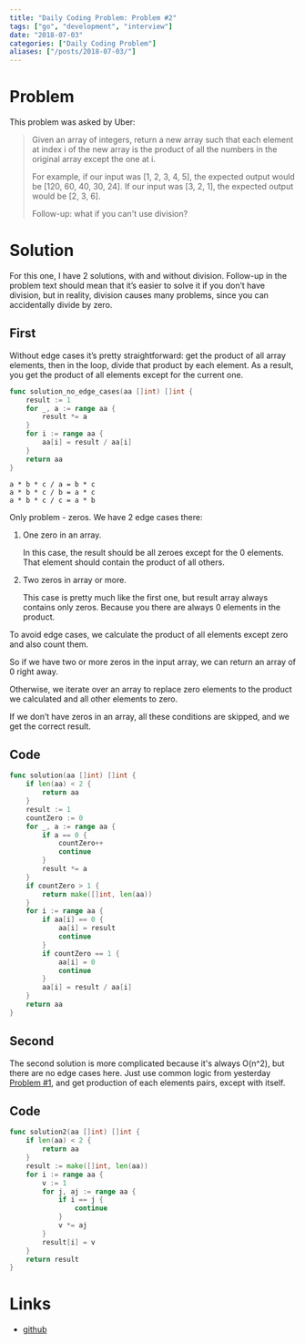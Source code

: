 ```yaml
---
title: "Daily Coding Problem: Problem #2"
tags: ["go", "development", "interview"]
date: "2018-07-03"
categories: ["Daily Coding Problem"]
aliases: ["/posts/2018-07-03/"]
---
```


# Problem

This problem was asked by Uber:

> Given an array of integers, return a new array such that each element at
> index i of the new array is the product of all the numbers in the original array except the one at i.
>
> For example, if our input was [1, 2, 3, 4, 5], the expected output would be [120, 60, 40, 30, 24].
> If our input was [3, 2, 1], the expected output would be [2, 3, 6].
>
> Follow-up: what if you can't use division?

# Solution

For this one, I have 2 solutions, with and without division. Follow-up in the
problem text should mean that it’s easier to solve it if you don’t have division,
but in reality, division causes many problems, since you can accidentally divide by zero.

## First

Without edge cases it’s pretty straightforward: get the product of all array elements,
then in the loop, divide that product by each element. As a result,
you get the product of all elements except for the current one.

```go
func solution_no_edge_cases(aa []int) []int {
	result := 1
	for _, a := range aa {
		result *= a
	}
	for i := range aa {
		aa[i] = result / aa[i]
	}
	return aa
}
```

```
a * b * c / a = b * c
a * b * c / b = a * c
a * b * c / c = a * b
```

Only problem - zeros. We have 2 edge cases there:

1. One zero in an array.

   In this case, the result should be all zeroes except for the 0 elements.
   That element should contain the product of all others.

2. Two zeros in array or more.

   This case is pretty much like the first one, but result array always
   contains only zeros. Because you there are always 0 elements in the product.

To avoid edge cases, we calculate the product of all elements except zero and also count them.

So if we have two or more zeros in the input array, we can return an array of 0 right away.

Otherwise, we iterate over an array to replace zero elements to the product we
calculated and all other elements to zero.

If we don’t have zeros in an array, all these conditions are skipped,
and we get the correct result.

## Code

```go
func solution(aa []int) []int {
	if len(aa) < 2 {
		return aa
	}
	result := 1
	countZero := 0
	for _, a := range aa {
		if a == 0 {
			countZero++
			continue
		}
		result *= a
	}
	if countZero > 1 {
		return make([]int, len(aa))
	}
	for i := range aa {
		if aa[i] == 0 {
			aa[i] = result
			continue
		}
		if countZero == 1 {
			aa[i] = 0
			continue
		}
		aa[i] = result / aa[i]
	}
	return aa
}
```

## Second

The second solution is more complicated because it's always O(n^2), but there are no edge cases here.
Just use common logic from yesterday [Problem #1](../2018-07-02), and get production of each
elements pairs, except with itself.

## Code

```go
func solution2(aa []int) []int {
	if len(aa) < 2 {
		return aa
	}
	result := make([]int, len(aa))
	for i := range aa {
		v := 1
		for j, aj := range aa {
			if i == j {
				continue
			}
			v *= aj
		}
		result[i] = v
	}
	return result
}
```

# Links

- [github](https://github.com/ngalayko/dcp/tree/master/problems/2018-07-03)

